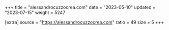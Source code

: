 +++
title = "alessandrocuzzocrea.com"
date = "2023-05-10"
updated = "2023-07-15"
weight = 5247

[extra]
source = "https://alessandrocuzzocrea.com"
ratio = 49
size = 5
+++
